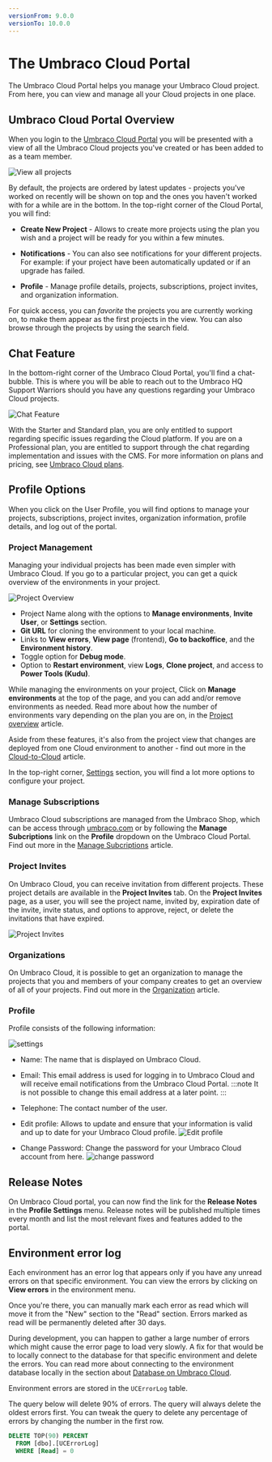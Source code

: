 ```yaml
---
versionFrom: 9.0.0
versionTo: 10.0.0
---
```


# The Umbraco Cloud Portal

The Umbraco Cloud Portal helps you manage your Umbraco Cloud project. From here, you can view and manage all your Cloud projects in one place.

## Umbraco Cloud Portal Overview

When you login to the [Umbraco Cloud Portal](https://www.s1.umbraco.io/home/login/) you will be presented with a view of all the Umbraco Cloud projects you've created or has been added to as a team member.

![View all projects](images/view-projects-v9.png)

By default, the projects are ordered by latest updates - projects you've worked on recently will be shown on top and the ones you haven't worked with for a while are in the bottom. In the top-right corner of the Cloud Portal, you will find:

- **Create New Project** - Allows to create more projects using the plan you wish and a project will be ready for you within a few minutes.

- **Notifications** - You can also see notifications for your different projects. For example: if your project have been automatically updated or if an upgrade has failed.

- **Profile** - Manage profile details, projects, subscriptions, project invites, and organization information.

For quick access, you can *favorite* the projects you are currently working on, to make them appear as the first projects in the view. You can also browse through the projects by using the search field.

## Chat Feature

In the bottom-right corner of the Umbraco Cloud Portal, you'll find a chat-bubble. This is where you will be able to reach out to the Umbraco HQ Support Warriors should you have any questions regarding your Umbraco Cloud projects.

![Chat Feature](images/Chat.png)

With the Starter and Standard plan, you are only entitled to support regarding specific issues regarding the Cloud platform. If you are on a Professional plan, you are entitled to support through the chat regarding implementation and issues with the CMS. For more information on plans and pricing, see [Umbraco Cloud plans](https://umbraco.com/pricing/).

## Profile Options

When you click on the User Profile, you will find options to manage your projects, subscriptions, project invites, organization information, profile details, and log out of the portal.

### Project Management

Managing your individual projects has been made even simpler with Umbraco Cloud. If you go to a particular project, you can get a quick overview of the environments in your project.

![Project Overview](images/project-overview-v9.png)

- Project Name along with the options to **Manage environments**, **Invite User**, or **Settings** section.
- **Git URL** for cloning the environment to your local machine.
- Links to **View errors**, **View page** (frontend), **Go to backoffice**, and the **Environment history**.
- Toggle option for **Debug mode**.
- Option to **Restart environment**, view **Logs**, **Clone project**, and access to **Power Tools (Kudu)**.

While managing the environments on your project, Click on **Manage environments** at the top of the page, and you can add and/or remove environments as needed. Read more about how the number of environments vary depending on the plan you are on, in the [Project overview](../Project-Overview) article.

Aside from these features, it's also from the project view that changes are deployed from one Cloud environment to another - find out more in the [Cloud-to-Cloud](../../Deployment/Cloud-to-Cloud) article.

In the top-right corner, [Settings](../../Set-Up/Project-settings) section, you will find a lot more options to configure your project.

### Manage Subscriptions

Umbraco Cloud subscriptions are managed from the Umbraco Shop, which can be access through [umbraco.com](https://umbraco.com) or by following the **Manage Subcriptions** link on the **Profile** dropdown on the Umbraco Cloud Portal. Find out more in the [Manage Subcriptions](../../Set-Up/Manage-Subscriptions) article.

### Project Invites

On Umbraco Cloud, you can receive invitation from different projects. These project details are available in the **Project Invites** tab. On the **Project Invites** page, as a user, you will see the project name, invited by, expiration date of the invite, invite status, and options to approve, reject, or delete the invitations that have expired.

![Project Invites](images/project-invites.png)

### Organizations

On Umbraco Cloud, it is possible to get an organization to manage the projects that you and members of your company creates to get an overview of all of your projects. Find out more in the [Organization](Organizations) article.

### Profile

Profile consists of the following information:

![settings](images/profile.png)

- Name: The name that is displayed on Umbraco Cloud.
- Email: This email address is used for logging in to Umbraco Cloud and will receive email notifications from the Umbraco Cloud Portal.
  :::note
    It is not possible to change this email address at a later point.
  :::

- Telephone: The contact number of the user.
- Edit profile: Allows to update and ensure that your information is valid and up to date for your Umbraco Cloud profile.
  ![Edit profile](images/change-profile-info.png)

- Change Password: Change the password for your Umbraco Cloud account from here.
  ![change password](images/change-password.png)

## Release Notes

On Umbraco Cloud portal, you can now find the link for the **Release Notes** in the **Profile Settings** menu. Release notes will be published multiple times every month and list the most relevant fixes and features added to the portal.

## Environment error log

Each environment has an error log that appears only if you have any unread errors on that specific environment. You can view the errors by clicking on **View errors** in the environment menu.

Once you're there, you can manually mark each error as read which will move it from the "New" section to the "Read" section. Errors marked as read will be permanently deleted after 30 days.

During development, you can happen to gather a large number of errors which might cause the error page to load very slowly. A fix for that would be to locally connect to the database for that specific environment and delete the errors. You can read more about connecting to the environment database locally in the section about [Database on Umbraco Cloud](../../Databases/Cloud-Database).

Environment errors are stored in the `UCErrorLog` table.

The query below will delete 90% of errors. The query will always delete the oldest errors first. You can tweak the query to delete any percentage of errors by changing the number in the first row.

```sql
DELETE TOP(90) PERCENT
  FROM [dbo].[UCErrorLog]
  WHERE [Read] = 0
```
